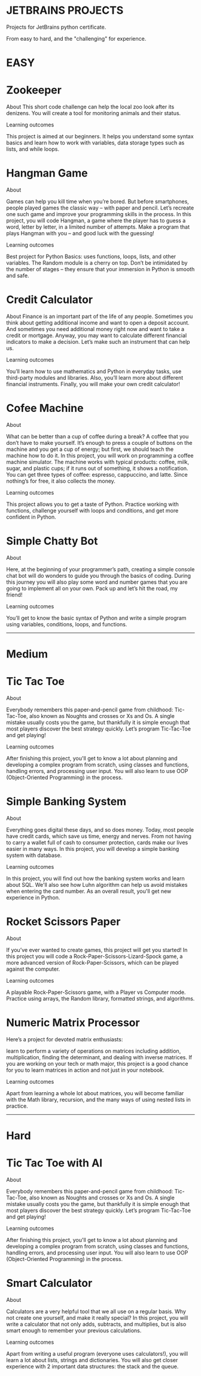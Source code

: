 # JETBRAINS PROJECTS

Projects for JetBrains python certificate.

From easy to hard, and the "challenging" for experience.

# EASY

# Zookeeper

About
This short code challenge can help the local zoo look after its denizens. You will create a tool for monitoring animals and their status.

Learning outcomes

This project is aimed at our beginners. 
It helps you understand some syntax basics and learn how to work with variables, data storage types such as lists, and while loops.

# Hangman Game

About

Games can help you kill time when you’re bored. But before smartphones, people played games the classic way – with paper and pencil. 
Let’s recreate one such game and improve your programming skills in the process. 
In this project, you will code Hangman, a game where the player has to guess a word, letter by letter, in a limited number of attempts. 
Make a program that plays Hangman with you – and good luck with the guessing!

Learning outcomes

Best project for Python Basics: uses functions, loops, lists, and other variables. 
The Random module is a cherry on top. 
Don’t be intimidated by the number of stages – they ensure that your immersion in Python is smooth and safe.

# Credit Calculator

About
Finance is an important part of the life of any people. Sometimes you think about getting additional income and want to open a deposit account. 
And sometimes you need additional money right now and want to take a credit or mortgage. 
Anyway, you may want to calculate different financial indicators to make a decision. 
Let’s make such an instrument that can help us.

Learning outcomes

You’ll learn how to use mathematics and Python in everyday tasks, use third-party modules and libraries. 
Also, you’ll learn more about different financial instruments. 
Finally, you will make your own credit calculator!

# Cofee Machine
About

What can be better than a cup of coffee during a break? A coffee that you don’t have to make yourself. 
It’s enough to press a couple of buttons on the machine and you get a cup of energy; but first, we should teach the machine how to do it. 
In this project, you will work on programming a coffee machine simulator. 
The machine works with typical products: coffee, milk, sugar, and plastic cups; if it runs out of something, it shows a notification. 
You can get three types of coffee: espresso, cappuccino, and latte. Since nothing’s for free, it also collects the money.

Learning outcomes

This project allows you to get a taste of Python. 
Practice working with functions, challenge yourself with loops and conditions, and get more confident in Python.

# Simple Chatty Bot

About

Here, at the beginning of your programmer’s path, creating a simple console chat bot will do wonders to guide you through the basics of coding. 
During this journey you will also play some word and number games that you are going to implement all on your own. 
Pack up and let’s hit the road, my friend!

Learning outcomes

You’ll get to know the basic syntax of Python and write a simple program using variables, conditions, loops, and functions.

----------------------------------------------------------------------------------------------------------------------------------------------------------------


# Medium

# Tic Tac Toe

About

Everybody remembers this paper-and-pencil game from childhood: 
Tic-Tac-Toe, also known as Noughts and crosses or Xs and Os. 
A single mistake usually costs you the game, but thankfully it is simple enough that most players discover the best strategy quickly. 
Let’s program Tic-Tac-Toe and get playing!

Learning outcomes

After finishing this project, you'll get to know a lot about planning and developing a complex program from scratch, 
using classes and functions, handling errors, and processing user input. 
You will also learn to use OOP (Object-Oriented Programming) in the process.

# Simple Banking System

About

Everything goes digital these days, and so does money. Today, most people have credit cards, which save us time, energy and nerves. 
From not having to carry a wallet full of cash to consumer protection, cards make our lives easier in many ways. 
In this project, you will develop a simple banking system with database.

Learning outcomes

In this project, you will find out how the banking system works and learn about SQL.
We'll also see how Luhn algorithm can help us avoid mistakes when entering the card number. 
As an overall result, you'll get new experience in Python.

# Rocket Scissors Paper

About

If you’ve ever wanted to create games, this project will get you started! 
In this project you will code a Rock-Paper-Scissors-Lizard-Spock game, a more advanced version of Rock-Paper-Scissors, which can be played against the computer.

Learning outcomes

A playable Rock-Paper-Scissors game, with a Player vs Computer mode. 
Practice using arrays, the Random library, formatted strings, and algorithms.

# Numeric Matrix Processor

Here’s a project for devoted matrix enthusiasts: 

learn to perform a variety of operations on matrices including addition, multiplication, finding the determinant, and dealing with inverse matrices. 
If you are working on your tech or math major, this project is a good chance for you to learn matrices in action and not just in your notebook.

Learning outcomes

Apart from learning a whole lot about matrices, you will become familiar with the Math library, recursion, and the many ways of using nested lists in practice.

----------------------------------------------------------------------------------------------------------------------------------------------------------------
# Hard

# Tic Tac Toe with AI

About

Everybody remembers this paper-and-pencil game from childhood: Tic-Tac-Toe, also known as Noughts and crosses or Xs and Os. A single mistake usually costs you the      game, but thankfully it is simple enough that most players discover the best strategy quickly. Let’s program Tic-Tac-Toe and get playing!

Learning outcomes

After finishing this project, you'll get to know a lot about planning and developing a complex program from scratch, using classes and functions, handling errors, and processing user input. You will also learn to use OOP (Object-Oriented Programming) in the process.


# Smart Calculator

About

Calculators are a very helpful tool that we all use on a regular basis. 
Why not create one yourself, and make it really special? 
In this project, you will write a calculator that not only adds, subtracts, and multiplies, but is also smart enough to remember your previous calculations.

Learning outcomes

Apart from writing a useful program (everyone uses calculators!), you will learn a lot about lists, strings and dictionaries. 
You will also get closer experience with 2 important data structures: the stack and the queue.
